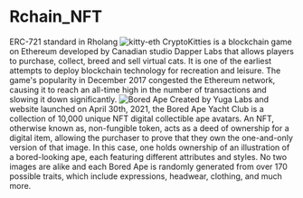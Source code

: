 # Rchain_NFT
ERC-721 standard in Rholang
![kitty-eth](https://user-images.githubusercontent.com/41354933/151879345-acb130f9-9971-4618-abbb-23f515526c1a.svg)
CryptoKitties is a blockchain game on Ethereum developed by Canadian studio Dapper Labs that allows players to purchase, collect, breed and sell virtual cats. It is one of the earliest attempts to deploy blockchain technology for recreation and leisure. The game's popularity in December 2017 congested the Ethereum network, causing it to reach an all-time high in the number of transactions and slowing it down significantly.
![Bored Ape](https://user-images.githubusercontent.com/41354933/151879477-3fa47c1d-f5f2-4c3e-9097-8b1c3badebbc.png)
Created by Yuga Labs and website launched on April 30th, 2021, the Bored Ape Yacht Club is a collection of 10,000 unique NFT digital collectible ape avatars. An NFT, otherwise known as, non-fungible token, acts as a deed of ownership for a digital item, allowing the purchaser to prove that they own the one-and-only version of that image. In this case, one holds ownership of an illustration of a bored-looking ape, each featuring different attributes and styles. No two images are alike and each Bored Ape is randomly generated from over 170 possible traits, which include expressions, headwear, clothing, and much more.
